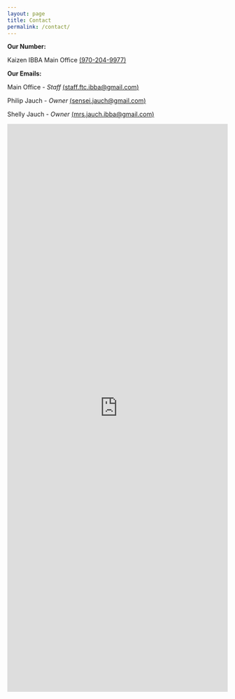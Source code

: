 ```yaml
---
layout: page
title: Contact
permalink: /contact/
---
```



**Our Number:**

Kaizen IBBA Main Office [(970-204-9977)](tel:+19702049977)

**Our Emails:**

Main Office - *Staff* [(staff.ftc.ibba@gmail.com)](javascript:void(location.href='mailto:'+String.fromCharCode(115,116,97,102,102,46,102,116,99,46,105,98,98,97,64,103,109,97,105,108,46,99,111,109)))

Philip Jauch - *Owner* [(sensei.jauch@gmail.com)](javascript:void(location.href='mailto:'+String.fromCharCode(115,101,110,115,101,105,46,106,97,117,99,104,64,103,109,97,105,108,46,99,111,109)))

Shelly Jauch - *Owner* [(mrs.jauch.ibba@gmail.com)](javascript:void(location.href='mailto:'+String.fromCharCode(109,114,115,46,106,97,117,99,104,46,105,98,98,97,64,103,109,97,105,108,46,99,111,109)))

<iframe src="https://docs.google.com/forms/d/e/1FAIpQLSfS2vrgGG69O92a6uZbRkH6B3xnyeFUI3oQHMD6nknG3j_Iwg/viewform?embedded=true" width="100%" height="1300" frameborder="0" marginheight="0" marginwidth="0">Loading...</iframe>